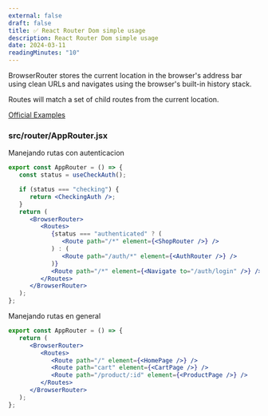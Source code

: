 ```yaml
---
external: false
draft: false
title: ✅ React Router Dom simple usage
description: React Router Dom simple usage
date: 2024-03-11
readingMinutes: "10"
---
```


BrowserRouter stores the current location in the browser's address bar using clean URLs and navigates using the browser's built-in history stack.

Routes will match a set of child routes from the current location.

[Official Examples](https://github.com/remix-run/react-router/tree/dev/examples)

### src/router/AppRouter.jsx

Manejando rutas con autenticacion

```jsx
export const AppRouter = () => {
   const status = useCheckAuth();

   if (status === "checking") {
      return <CheckingAuth />;
   }
   return (
      <BrowserRouter>
         <Routes>
            {status === "authenticated" ? (
               <Route path="/*" element={<ShopRouter />} />
            ) : (
               <Route path="/auth/*" element={<AuthRouter />} />
            )}
            <Route path="/*" element={<Navigate to="/auth/login" />} />
         </Routes>
      </BrowserRouter>
   );
};
```

Manejando rutas en general

```jsx
export const AppRouter = () => {
   return (
      <BrowserRouter>
         <Routes>
            <Route path="/" element={<HomePage />} />
            <Route path="cart" element={<CartPage />} />
            <Route path="/product/:id" element={<ProductPage />} />
         </Routes>
      </BrowserRouter>
   );
};
```
